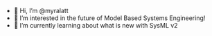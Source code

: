 - 👋 Hi, I’m @myralatt
- 👀 I’m interested in the future of Model Based Systems Engineering!
- 🌱 I’m currently learning about what is new with SysML v2
